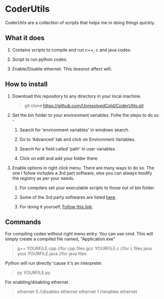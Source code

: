 # CoderUtils

CoderUtils are a collection of scripts that helps me in doing things quickly.

## What it does

1. Contains scripts to compile and run c++, c and java codes.

1. Script to run python codes.

1. Enable/Disable ethernet. This doesnot affect wifi.

## How to install

1. Download this repository to any directory in your local machine.
    >git clone <https://github.com/UnresolvedCold/CoderUtils.git>
1. Set the bin folder to your environment variables. Follw the steps to do so -
    1. Search for 'environment variables' in windows search.

    1. Go to 'Advanced' tab and click on Environment Variables.

    1. Search for a field called 'path' in user variables.

    1. Click on edit and add your folder there.

1. Enable options in right click menu. There are many ways to do so. The one I follow includes a 3rd part software, else you can always modify the registry as per your needs.
    1. For compilers set your executable scripts to those out of bin folder.

    1. Some of the 3rd party softwares are listed [here](https://www.raymond.cc/blog/how-to-edit-right-click-context-menu/).

    1. For doing it yourself, [Follow this link](https://www.webnots.com/3-ways-to-customize-right-click-menu-in-windows-10/).

## Commands

For compiling codes without right menu entry. You can use cmd. This will simply create a compiled file named, "Application.exe"
> g++ YOURFILE.cpp //for cpp files
> gcc YOURFILE.c //for c files
> java your YOURFILE.java //for java files

Python will run directly 'cause it's an interpreter.
>py YOURFILE.py

For enabling/disabling ethernet.
> ethernet 0 //disables ethernet
> ethernet 1 //enables ethernet